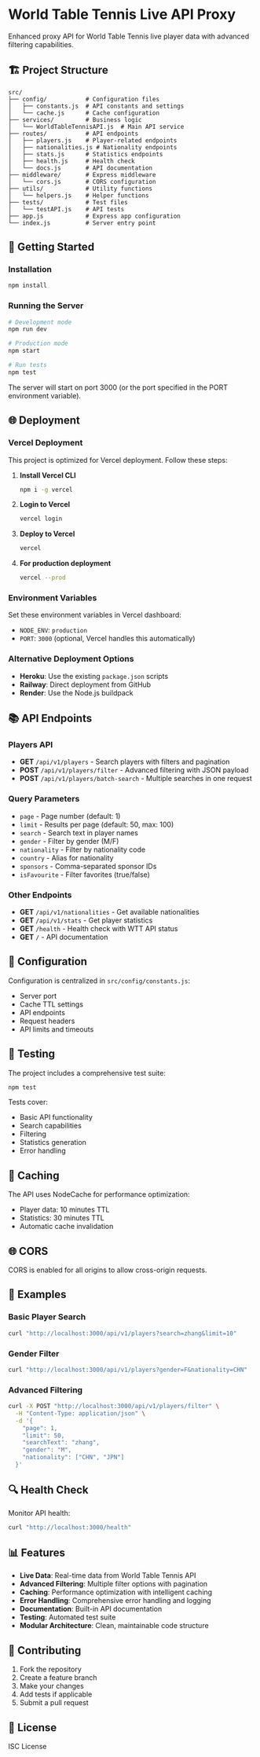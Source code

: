 # World Table Tennis Live API Proxy

Enhanced proxy API for World Table Tennis live player data with advanced filtering capabilities.

## 🏗️ Project Structure

```
src/
├── config/           # Configuration files
│   ├── constants.js  # API constants and settings
│   └── cache.js      # Cache configuration
├── services/         # Business logic
│   └── WorldTableTennisAPI.js  # Main API service
├── routes/           # API endpoints
│   ├── players.js    # Player-related endpoints
│   ├── nationalities.js # Nationality endpoints
│   ├── stats.js      # Statistics endpoints
│   ├── health.js     # Health check
│   └── docs.js       # API documentation
├── middleware/       # Express middleware
│   └── cors.js       # CORS configuration
├── utils/            # Utility functions
│   └── helpers.js    # Helper functions
├── tests/            # Test files
│   └── testAPI.js    # API tests
├── app.js            # Express app configuration
└── index.js          # Server entry point
```

## 🚀 Getting Started

### Installation

```bash
npm install
```

### Running the Server

```bash
# Development mode
npm run dev

# Production mode
npm start

# Run tests
npm test
```

The server will start on port 3000 (or the port specified in the PORT environment variable).

## 🌐 Deployment

### Vercel Deployment

This project is optimized for Vercel deployment. Follow these steps:

1. **Install Vercel CLI**
   ```bash
   npm i -g vercel
   ```

2. **Login to Vercel**
   ```bash
   vercel login
   ```

3. **Deploy to Vercel**
   ```bash
   vercel
   ```

4. **For production deployment**
   ```bash
   vercel --prod
   ```

### Environment Variables

Set these environment variables in Vercel dashboard:
- `NODE_ENV`: `production`
- `PORT`: `3000` (optional, Vercel handles this automatically)

### Alternative Deployment Options

- **Heroku**: Use the existing `package.json` scripts
- **Railway**: Direct deployment from GitHub
- **Render**: Use the Node.js buildpack

## 📚 API Endpoints

### Players API

- **GET** `/api/v1/players` - Search players with filters and pagination
- **POST** `/api/v1/players/filter` - Advanced filtering with JSON payload
- **POST** `/api/v1/players/batch-search` - Multiple searches in one request

### Query Parameters

- `page` - Page number (default: 1)
- `limit` - Results per page (default: 50, max: 100)
- `search` - Search text in player names
- `gender` - Filter by gender (M/F)
- `nationality` - Filter by nationality code
- `country` - Alias for nationality
- `sponsors` - Comma-separated sponsor IDs
- `isFavourite` - Filter favorites (true/false)

### Other Endpoints

- **GET** `/api/v1/nationalities` - Get available nationalities
- **GET** `/api/v1/stats` - Get player statistics
- **GET** `/health` - Health check with WTT API status
- **GET** `/` - API documentation

## 🔧 Configuration

Configuration is centralized in `src/config/constants.js`:

- Server port
- Cache TTL settings
- API endpoints
- Request headers
- API limits and timeouts

## 🧪 Testing

The project includes a comprehensive test suite:

```bash
npm test
```

Tests cover:
- Basic API functionality
- Search capabilities
- Filtering
- Statistics generation
- Error handling

## 💾 Caching

The API uses NodeCache for performance optimization:
- Player data: 10 minutes TTL
- Statistics: 30 minutes TTL
- Automatic cache invalidation

## 🌐 CORS

CORS is enabled for all origins to allow cross-origin requests.

## 📝 Examples

### Basic Player Search
```bash
curl "http://localhost:3000/api/v1/players?search=zhang&limit=10"
```

### Gender Filter
```bash
curl "http://localhost:3000/api/v1/players?gender=F&nationality=CHN"
```

### Advanced Filtering
```bash
curl -X POST "http://localhost:3000/api/v1/players/filter" \
  -H "Content-Type: application/json" \
  -d '{
    "page": 1,
    "limit": 50,
    "searchText": "zhang",
    "gender": "M",
    "nationality": ["CHN", "JPN"]
  }'
```

## 🔍 Health Check

Monitor API health:
```bash
curl "http://localhost:3000/health"
```

## 📊 Features

- **Live Data**: Real-time data from World Table Tennis API
- **Advanced Filtering**: Multiple filter options with pagination
- **Caching**: Performance optimization with intelligent caching
- **Error Handling**: Comprehensive error handling and logging
- **Documentation**: Built-in API documentation
- **Testing**: Automated test suite
- **Modular Architecture**: Clean, maintainable code structure

## 🤝 Contributing

1. Fork the repository
2. Create a feature branch
3. Make your changes
4. Add tests if applicable
5. Submit a pull request

## 📄 License

ISC License 